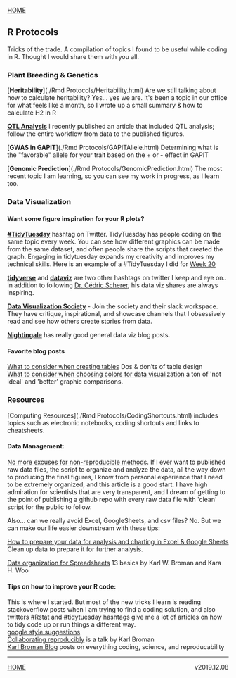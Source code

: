 [HOME](./index.html)

## R Protocols     
Tricks of the trade. A compilation of topics I found to be useful while coding in R. Thought I would share them with you all.    

### Plant Breeding & Genetics  
[**Heritability**](./Rmd Protocols/Heritability.html) Are we still talking about how to calculate heritability? Yes... yes we are. It's been a topic in our office for what feels like a month, so I wrote up a small summary & how to calculate H2 in R   

[**QTL Analysis**](http://rpubs.com/shantel-martinez/ERA8-Mapping) I recently published an article that included QTL analysis; follow the entire workflow from data to the published figures.     

[**GWAS in GAPIT**](./Rmd Protocols/GAPITAllele.html) Determining what is the "favorable" allele for your trait based on the + or - effect in GAPIT    

[**Genomic Prediction**](./Rmd Protocols/GenomicPrediction.html) The most recent topic I am learning, so you can see my work in progress, as I learn too.      

### Data Visualization   
#### Want some figure inspiration for your R plots?   
[**#TidyTuesday**](https://twitter.com/search?q=%23TidyTuesday&src=tyah) hashtag on Twitter. TidyTuesday has people coding on the same topic every week. You can see how different graphics can be made from the same dataset, and often people share the scripts that created the graph. Engaging in tidytuesday expands my creativity and improves my technical skills. Here is an example of a #TidyTuesday I did for [Week 20](https://nbviewer.jupyter.org/github/shantel-martinez/shantel-martinez.github.io/blob/master/Rmd%20Protocols/TidyTuesdayWk20.html)  

[**tidyverse**](https://twitter.com/search?q=%23tidyverse&src=tyah) and [**dataviz**](https://twitter.com/search?q=%23dataviz&src=typd) are two other hashtags on twitter I keep and eye on.. in addition to following [Dr. Cédric Scherer](https://twitter.com/CedScherer), his data viz shares are always inspiring.     

[**Data Visualization Society**](https://www.datavisualizationsociety.com/) - Join the society and their slack workspace. They have critique, inspirational, and showcase channels that I obsessively read and see how others create stories from data.

[**Nightingale**](https://medium.com/nightingale) has really good general data viz blog posts.  

#### Favorite blog posts     
[What to consider when creating tables](https://blog.datawrapper.de/guide-what-to-consider-when-creating-tables/) Dos & don’ts of table design  
[What to consider when choosing colors for data visualization](https://blog.datawrapper.de/colors/) a ton of 'not ideal' and 'better' graphic comparisons.     

### Resources  
[Computing Resources](./Rmd Protocols/CodingShortcuts.html) includes topics such as electronic notebooks, coding shortcuts and links to cheatsheets.      

#### Data Management:  
[No more excuses for non-reproducible methods](https://www.nature.com/articles/d41586-018-06008-w?utm_source=twt_nr&utm_medium=social&utm_campaign=NNPnature). If I ever want to published raw data files, the script to organize and analyze the data, all the way down to producing the final figures, I know from personal experience that I need to be extremely organized, and this article is a good start. I have high admiration for scientists that are very transparent, and I dream of getting to the point of publishing a github repo with every raw data file with 'clean' script for the public to follow.  

Also... can we really avoid Excel, GoogleSheets, and csv files? No. But we can make our life easier downstream with these tips:

[How to prepare your data for analysis and charting in Excel & Google Sheets](https://blog.datawrapper.de/prepare-and-clean-up-data-for-data-visualization/) Clean up data to prepare it for further analysis.    

[Data organization for Spreadsheets](https://www.tandfonline.com/doi/full/10.1080/00031305.2017.1375989) 13 basics by Karl W. Broman and Kara H. Woo 

#### Tips on how to improve your R code:     
This is where I started. But most of the new tricks I learn is reading stackoverflow posts when I am trying to find a coding solution, and also twitters #Rstat and #tidytuesday hashtags give me a lot of articles on how to tidy code up or run things a different way.  
[google style suggestions](https://google.github.io/styleguide/Rguide.html)     
[Collaborating reproducibly](https://www.biostat.wisc.edu/~kbroman/presentations/rrcollab.pdf) is a talk by Karl Broman        
[Karl Broman Blog](https://kbroman.org/blog/) posts on everything coding, science, and reproducability   

----------  
[HOME](./index.html) <span style="float:right;">  v2019.12.08  </span>   

